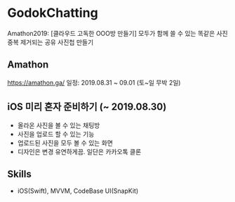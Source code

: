# GodokChatting
Amathon2019: [클라우드 고독한 OOO방 만들기] 모두가 함께 쓸 수 있는 똑같은 사진 중복 제거되는 공유 사진첩 만들기

## Amathon
https://amathon.ga/
일정: 2019.08.31 ~ 09.01 (토~일 무박 2일)

## iOS 미리 혼자 준비하기 (~ 2019.08.30)
- 올라온 사진을 볼 수 있는 채팅방
- 사진을 업로드 할 수 있는 기능
- 업로드된 사진을 모두 볼 수 있는 화면
- 디자인은 변경 유연하게끔. 일단은 카카오톡 클론

## Skills
- iOS(Swift), MVVM, CodeBase UI(SnapKit)
